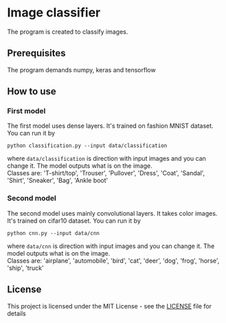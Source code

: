 # Image classifier

The program is created to classify images. 

## Prerequisites

The program demands numpy, keras and tensorflow

## How to use

### First model  
The first model uses dense layers. It's trained on fashion MNIST dataset. You can run it by

```
python classification.py --input data/classification
```
where `data/classification` is direction with input images and you can change it. The model outputs what is on the image.  
Classes are: 'T-shirt/top', 'Trouser', 'Pullover', 'Dress', 'Coat', 'Sandal', 'Shirt', 'Sneaker', 'Bag', 'Ankle boot'

### Second model
The second model uses mainly convolutional layers. It takes color images. It's trained on cifar10 dataset. You can run it by

```
python cnn.py --input data/cnn
```
where `data/cnn` is direction with input images and you can change it. The model outputs what is on the image.  
Classes are: 'airplane', 'automobile', 'bird', 'cat', 'deer', 'dog', 'frog', 'horse', 'ship', 'truck'

## License

This project is licensed under the MIT License - see the [LICENSE](LICENSE) file for details
